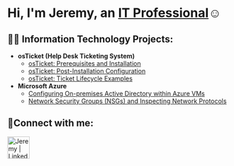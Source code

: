 <h1>Hi, I'm Jeremy, an <a href="https://linkedin.com/in/jeremyhilltech">IT Professional</a>☺</h1>

<h2>👨‍💻 Information Technology Projects:</h2>

- <b>osTicket (Help Desk Ticketing System)</b>
  - [osTicket: Prerequisites and Installation](https://github.com/jeremyhilltech/osticket-prereqs)
  - [osTicket: Post-Installation Configuration](https://github.com/jeremyhilltech/post-install-config)
  - [osTicket: Ticket Lifecycle Examples](https://github.com/jeremyhilltech/ticket-lifecycle)
- <b>Microsoft Azure</b>
  - [Configuring On-premises Active Directory within Azure VMs](https://github.com/jeremyhilltech/configure-ad)
  - [Network Security Groups (NSGs) and Inspecting Network Protocols](https://github.com/jeremyhilltech/azure-network-protocols)

<h2>🤳Connect with me:</h2>

[<img align="left" alt="Jeremy | LinkedIn" width="50px" src="https://i.imgur.com/RIefvk9.png" />][linkedin]

[linkedin]: https://linkedin.com/in/jeremyhilltech
